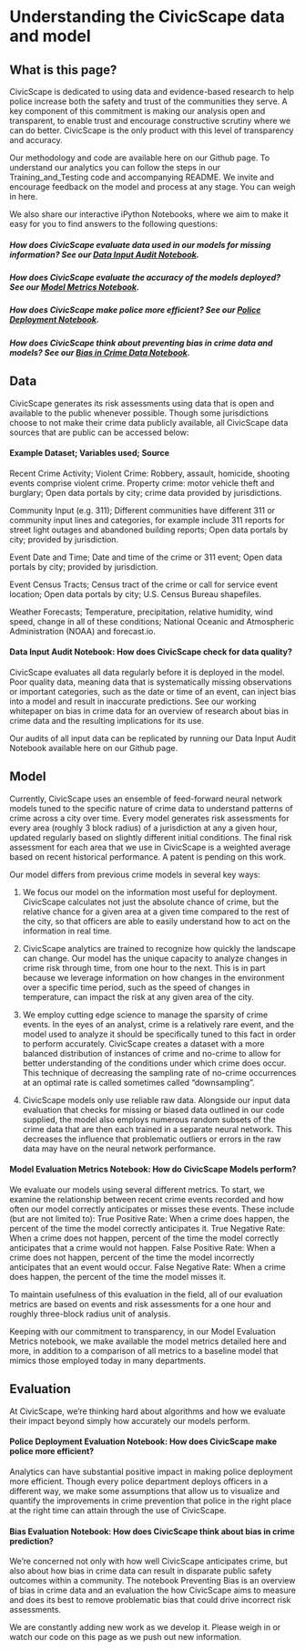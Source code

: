 # Understanding the CivicScape data and model

## What is this page?
CivicScape is dedicated to using data and evidence-based research to help police increase both the safety and trust of the communities they serve. A key component of this commitment is making our analysis open and transparent, to enable trust and encourage constructive scrutiny where we can do better. CivicScape is the only product with this level of transparency and accuracy.

Our methodology and code are available here on our Github page. To understand our analytics you can follow the steps in our Training_and_Testing code and accompanying README. We invite and encourage feedback on the model and process at any stage. You can weigh in here. 

We also share our interactive iPython Notebooks, where we aim to make it easy for you to find answers to the following questions: 

##### How does CivicScape evaluate data used in our models for missing information? See our [Data Input Audit Notebook](https://github.com/CivicScape/CivicScape/blob/master/evaluation_notebooks/notebooks/DataInputsPractices.ipynb). 
##### How does CivicScape evaluate the accuracy of the models deployed? See our [Model Metrics Notebook](https://github.com/CivicScape/CivicScape/blob/master/evaluation_notebooks/notebooks/ModelDataPractices.ipynb). 
##### How does CivicScape make police more efficient? See our [Police Deployment Notebook](https://github.com/CivicScape/CivicScape/blob/master/evaluation_notebooks/notebooks/PoliceDeployment.ipynb).
##### How does CivicScape think about preventing bias in crime data and models? See our [Bias in Crime Data Notebook](https://github.com/CivicScape/CivicScape/blob/master/evaluation_notebooks/notebooks/PreventingBias.ipynb).

## Data
CivicScape generates its risk assessments using data that is open and available to the public whenever possible. Though some jurisdictions choose to not make their crime data publicly available, all CivicScape data sources that are public can be accessed below:

#### Example Dataset; Variables used; Source

Recent Crime Activity; Violent Crime: Robbery, assault, homicide, shooting events comprise violent crime. Property crime: motor vehicle theft and burglary; Open data portals by city; crime data provided by jurisdictions.

Community Input (e.g. 311); Different communities have different 311 or community input lines and categories, for example include 311 reports for street light outages and abandoned building reports; Open data portals by city; provided by jurisdiction.

Event Date and Time; Date and time of the crime or 311 event; Open data portals by city; provided by jurisdiction.

Event Census Tracts; Census tract of the crime or call for service event location; Open data portals by city; U.S. Census Bureau shapefiles. 

Weather Forecasts; Temperature, precipitation, relative humidity, wind speed, change in all of these conditions; National Oceanic and Atmospheric Administration (NOAA) and forecast.io.

#### Data Input Audit Notebook: How does CivicScape check for data quality?  
CivicScape evaluates all data regularly before it is deployed in the model. Poor quality data, meaning data that is systematically missing observations or important categories, such as the date or time of an event, can inject bias into a model and result in inaccurate predictions. See our working whitepaper on bias in crime data for an overview of research about bias in crime data and the resulting implications for its use.  

Our audits of all input data can be replicated by running our Data Input Audit Notebook available here on our Github page. 

## Model

Currently, CivicScape uses an ensemble of feed-forward neural network models tuned to the specific nature of crime data to understand patterns of crime across a city over time. Every model generates risk assessments for every area (roughly 3 block radius) of a jurisdiction at any a given hour, updated regularly based on slightly different initial conditions. The final risk assessment for each area that we use in CivicScape is a weighted average based on recent historical performance. A patent is pending on this work.

Our model differs from previous crime models in several key ways:

1. We focus our model on the information most useful for deployment. CivicScape calculates not just the absolute chance of crime, but the relative chance for a given area at a given time compared to the rest of the city, so that officers are able to easily understand how to act on the information in real time.

1. CivicScape analytics are trained to recognize how quickly the landscape can change. Our model has the unique capacity to analyze changes in crime risk through time, from one hour to the next. This is in part because we leverage information on how changes in the environment over a specific time period, such as the speed of changes in temperature, can impact the risk at any given area of the city.

1. We employ cutting edge science to manage the sparsity of crime events. In the eyes of an analyst, crime is a relatively rare event, and the model used to analyze it should be specifically tuned to this fact in order to perform accurately. CivicScape creates a dataset with a more balanced distribution of instances of crime and no-crime to allow for better understanding of the conditions under which crime does occur. This technique of decreasing the sampling rate of no-crime occurrences at an optimal rate is called sometimes called “downsampling”. 

1. CivicScape models only use reliable raw data. Alongside our input data evaluation that checks for missing or biased data outlined in our code supplied, the model also employs numerous random subsets of the crime data that are then each trained in a separate neural network. This decreases the influence that problematic outliers or errors in the raw data may have on the neural network performance. 

#### Model Evaluation Metrics Notebook: How do CivicScape Models perform? 
We evaluate our models using several different metrics. To start, we examine the relationship between recent crime events recorded and how often our model correctly anticipates or misses these events. These include (but are not limited to):
True Positive Rate: When a crime does happen, the percent of the time the model correctly anticipates it.
True Negative Rate: When a crime does not happen, percent of the time the model correctly anticipates that a crime would not happen.
False Positive Rate: When a crime does not happen, percent of the time the model incorrectly anticipates that an event would occur.
False Negative Rate: When a crime does happen, the percent of the time the model misses it.

To maintain usefulness of this evaluation in the field, all of our evaluation metrics are based on events and risk assessments for a one hour and roughly three-block radius unit of analysis. 

Keeping with our commitment to transparency, in our Model Evaluation Metrics notebook, we make available the model metrics detailed here and more, in addition to a comparison of all metrics to a baseline model that mimics those employed today in many departments. 

## Evaluation 
At CivicScape, we’re thinking hard about algorithms and how we evaluate their impact beyond simply how accurately our models perform. 

#### Police Deployment Evaluation Notebook: How does CivicScape make police more efficient? 
Analytics can have substantial positive impact in making police deployment more efficient. Though every police department deploys officers in a different way, we make some assumptions that allow us to visualize and quantify the improvements in crime prevention that police in the right place at the right time can attain through the use of CivicScape. 

#### Bias Evaluation Notebook: How does CivicScape think about bias in crime prediction? 
We’re concerned not only with how well CivicScape anticipates crime, but also about how bias in crime data can result in disparate public safety outcomes within a community. The notebook Preventing Bias is an overview of bias in crime data and an evaluation the how CivicScape aims to measure and does its best to remove problematic bias that could drive incorrect risk assessments. 


We are constantly adding new work as we develop it. Please weigh in or watch our code on this page as we push out new information. 


